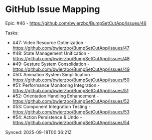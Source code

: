 # GitHub Issue Mapping

Epic: #46 - https://github.com/bwierzbo/BumpSetCutApp/issues/46

Tasks:
- #47: Video Resource Optimization - https://github.com/bwierzbo/BumpSetCutApp/issues/47
- #48: State Management Unification - https://github.com/bwierzbo/BumpSetCutApp/issues/48
- #49: Gesture System Consolidation - https://github.com/bwierzbo/BumpSetCutApp/issues/49
- #50: Animation System Simplification - https://github.com/bwierzbo/BumpSetCutApp/issues/50
- #51: Performance Monitoring Integration - https://github.com/bwierzbo/BumpSetCutApp/issues/51
- #52: Orientation Handling Enhancement - https://github.com/bwierzbo/BumpSetCutApp/issues/52
- #53: Component Integration Testing - https://github.com/bwierzbo/BumpSetCutApp/issues/53
- #54: Action Persistence & Undo - https://github.com/bwierzbo/BumpSetCutApp/issues/54

Synced: 2025-09-18T00:36:21Z
